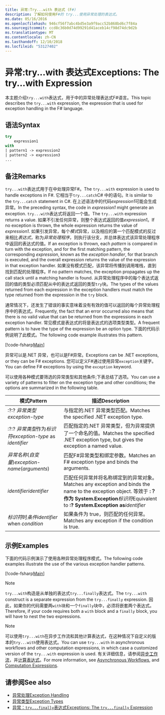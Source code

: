 ```yaml
---
title: 异常:Try...with 表达式 (F#)
description: 了解如何使用F#的 try...使用异常处理的表达式。
ms.date: 05/16/2016
ms.openlocfilehash: 946cf56f7abc4bd5e3a9f9acc52b868bd6c7f84a
ms.sourcegitcommit: ccd8c36b0d74d99291d41aceb14cf98d74dc9d2b
ms.translationtype: MT
ms.contentlocale: zh-CN
ms.lasthandoff: 12/10/2018
ms.locfileid: "53127402"
---
```

# <a name="exceptions-the-trywith-expression"></a><span data-ttu-id="15091-103">异常:try...with 表达式</span><span class="sxs-lookup"><span data-stu-id="15091-103">Exceptions: The try...with Expression</span></span>

<span data-ttu-id="15091-104">本主题介绍`try...with`表达式，用于中的异常处理表达式F#语言。</span><span class="sxs-lookup"><span data-stu-id="15091-104">This topic describes the `try...with` expression, the expression that is used for exception handling in the F# language.</span></span>

## <a name="syntax"></a><span data-ttu-id="15091-105">语法</span><span class="sxs-lookup"><span data-stu-id="15091-105">Syntax</span></span>

```fsharp
try
    expression1
with
| pattern1 -> expression2
| pattern2 -> expression3
...
```

## <a name="remarks"></a><span data-ttu-id="15091-106">备注</span><span class="sxs-lookup"><span data-stu-id="15091-106">Remarks</span></span>

<span data-ttu-id="15091-107">`try...with`表达式用于在中处理异常F#。</span><span class="sxs-lookup"><span data-stu-id="15091-107">The `try...with` expression is used to handle exceptions in F#.</span></span> <span data-ttu-id="15091-108">它相当于`try...catch`C# 中的语句。</span><span class="sxs-lookup"><span data-stu-id="15091-108">It is similar to the `try...catch` statement in C#.</span></span> <span data-ttu-id="15091-109">在上述语法中的代码*expression1*可能会生成异常。</span><span class="sxs-lookup"><span data-stu-id="15091-109">In the preceding syntax, the code in *expression1* might generate an exception.</span></span> <span data-ttu-id="15091-110">`try...with`表达式将返回一个值。</span><span class="sxs-lookup"><span data-stu-id="15091-110">The `try...with` expression returns a value.</span></span> <span data-ttu-id="15091-111">如果不引发任何异常，则整个表达式返回的值*expression1*。</span><span class="sxs-lookup"><span data-stu-id="15091-111">If no exception is thrown, the whole expression returns the value of *expression1*.</span></span> <span data-ttu-id="15091-112">如果引发异常，每个*模式*异常，以及相应的第一个匹配模式的反过来相比*表达式*，称为*异常处理程序*，则执行该分支，并总体表达式该异常处理程序中返回的表达式的值。</span><span class="sxs-lookup"><span data-stu-id="15091-112">If an exception is thrown, each *pattern* is compared in turn with the exception, and for the first matching pattern, the corresponding *expression*, known as the *exception handler*, for that branch is executed, and the overall expression returns the value of the expression in that exception handler.</span></span> <span data-ttu-id="15091-113">如果没有模式匹配，该异常将传播到调用堆栈，直到找到匹配的处理程序。</span><span class="sxs-lookup"><span data-stu-id="15091-113">If no pattern matches, the exception propagates up the call stack until a matching handler is found.</span></span> <span data-ttu-id="15091-114">从异常处理程序中的每个表达式返回的值的类型必须匹配从中的表达式返回的类型`try`块。</span><span class="sxs-lookup"><span data-stu-id="15091-114">The types of the values returned from each expression in the exception handlers must match the type returned from the expression in the `try` block.</span></span>

<span data-ttu-id="15091-115">通常情况下，还发生了错误的事实意味着没有有效的值可以返回的每个异常处理程序中的表达式。</span><span class="sxs-lookup"><span data-stu-id="15091-115">Frequently, the fact that an error occurred also means that there is no valid value that can be returned from the expressions in each exception handler.</span></span> <span data-ttu-id="15091-116">常见模式是表达式的将是表达式的选项类型类型。</span><span class="sxs-lookup"><span data-stu-id="15091-116">A frequent pattern is to have the type of the expression be an option type.</span></span> <span data-ttu-id="15091-117">下面的代码示例说明了此模式。</span><span class="sxs-lookup"><span data-stu-id="15091-117">The following code example illustrates this pattern.</span></span>

[!code-fsharp[Main](../../../../samples/snippets/fsharp/lang-ref-2/snippet5601.fs)]

<span data-ttu-id="15091-118">异常可以是.NET 异常，也可以是F#异常。</span><span class="sxs-lookup"><span data-stu-id="15091-118">Exceptions can be .NET exceptions, or they can be F# exceptions.</span></span> <span data-ttu-id="15091-119">您可以定义F#通过使用异常`exception`关键字。</span><span class="sxs-lookup"><span data-stu-id="15091-119">You can define F# exceptions by using the `exception` keyword.</span></span>

<span data-ttu-id="15091-120">可以使用各种模式要筛选的异常类型和其他条件;下表总结了选项。</span><span class="sxs-lookup"><span data-stu-id="15091-120">You can use a variety of patterns to filter on the exception type and other conditions; the options are summarized in the following table.</span></span>

|<span data-ttu-id="15091-121">模式</span><span class="sxs-lookup"><span data-stu-id="15091-121">Pattern</span></span>|<span data-ttu-id="15091-122">描述</span><span class="sxs-lookup"><span data-stu-id="15091-122">Description</span></span>|
|-------|-----------|
|<span data-ttu-id="15091-123">:?</span><span class="sxs-lookup"><span data-stu-id="15091-123">:?</span></span> <span data-ttu-id="15091-124">*异常类型*</span><span class="sxs-lookup"><span data-stu-id="15091-124">*exception-type*</span></span>|<span data-ttu-id="15091-125">与指定的.NET 异常类型匹配。</span><span class="sxs-lookup"><span data-stu-id="15091-125">Matches the specified .NET exception type.</span></span>|
|<span data-ttu-id="15091-126">:?</span><span class="sxs-lookup"><span data-stu-id="15091-126">:?</span></span> <span data-ttu-id="15091-127">*异常类型*作为*标识符*</span><span class="sxs-lookup"><span data-stu-id="15091-127">*exception-type* as *identifier*</span></span>|<span data-ttu-id="15091-128">匹配指定的.NET 异常类型，但为异常提供了一个命名的值。</span><span class="sxs-lookup"><span data-stu-id="15091-128">Matches the specified .NET exception type, but gives the exception a named value.</span></span>|
|<span data-ttu-id="15091-129">*异常名称*(*自变量*)</span><span class="sxs-lookup"><span data-stu-id="15091-129">*exception-name*(*arguments*)</span></span>|<span data-ttu-id="15091-130">匹配F#异常类型和绑定参数。</span><span class="sxs-lookup"><span data-stu-id="15091-130">Matches an F# exception type and binds the arguments.</span></span>|
|<span data-ttu-id="15091-131">*identifier*</span><span class="sxs-lookup"><span data-stu-id="15091-131">*identifier*</span></span>|<span data-ttu-id="15091-132">匹配任何异常并将名称绑定到的异常对象。</span><span class="sxs-lookup"><span data-stu-id="15091-132">Matches any exception and binds the name to the exception object.</span></span> <span data-ttu-id="15091-133">等效于 **:？作为 System.Exception**_标识符_</span><span class="sxs-lookup"><span data-stu-id="15091-133">Equivalent to **:? System.Exception as**_identifier_</span></span>|
|<span data-ttu-id="15091-134">*标识符*时*条件*</span><span class="sxs-lookup"><span data-stu-id="15091-134">*identifier* when *condition*</span></span>|<span data-ttu-id="15091-135">如果条件为 true，则匹配的任何异常。</span><span class="sxs-lookup"><span data-stu-id="15091-135">Matches any exception if the condition is true.</span></span>|

## <a name="examples"></a><span data-ttu-id="15091-136">示例</span><span class="sxs-lookup"><span data-stu-id="15091-136">Examples</span></span>

<span data-ttu-id="15091-137">下面的代码示例演示了使用各种异常处理程序模式。</span><span class="sxs-lookup"><span data-stu-id="15091-137">The following code examples illustrate the use of the various exception handler patterns.</span></span>

[!code-fsharp[Main](../../../../samples/snippets/fsharp/lang-ref-2/snippet5602.fs)]

> [!NOTE]
> <span data-ttu-id="15091-138">`try...with`构造是从单独的表达式`try...finally`表达式。</span><span class="sxs-lookup"><span data-stu-id="15091-138">The `try...with` construct is a separate expression from the `try...finally` expression.</span></span> <span data-ttu-id="15091-139">因此，如果你的代码需要两`with`块和一个`finally`块中，必须将嵌套两个表达式。</span><span class="sxs-lookup"><span data-stu-id="15091-139">Therefore, if your code requires both a `with` block and a `finally` block, you will have to nest the two expressions.</span></span>

> [!NOTE]
> <span data-ttu-id="15091-140">可以使用`try...with`在异步工作流和其他计算表达式，在这种情况下自定义的版本的`try...with`使用表达式。</span><span class="sxs-lookup"><span data-stu-id="15091-140">You can use `try...with` in asynchronous workflows and other computation expressions, in which case a customized version of the `try...with` expression is used.</span></span> <span data-ttu-id="15091-141">有关详细信息，请参阅[异步工作流](../asynchronous-workflows.md)，并[计算表达式](../computation-expressions.md)。</span><span class="sxs-lookup"><span data-stu-id="15091-141">For more information, see [Asynchronous Workflows](../asynchronous-workflows.md), and [Computation Expressions](../computation-expressions.md).</span></span>

## <a name="see-also"></a><span data-ttu-id="15091-142">请参阅</span><span class="sxs-lookup"><span data-stu-id="15091-142">See also</span></span>

- [<span data-ttu-id="15091-143">异常处理</span><span class="sxs-lookup"><span data-stu-id="15091-143">Exception Handling</span></span>](index.md)
- [<span data-ttu-id="15091-144">异常类型</span><span class="sxs-lookup"><span data-stu-id="15091-144">Exception Types</span></span>](exception-types.md)
- [<span data-ttu-id="15091-145">异常：`try...finally`表达式</span><span class="sxs-lookup"><span data-stu-id="15091-145">Exceptions: The `try...finally` Expression</span></span>](the-try-finally-expression.md)
